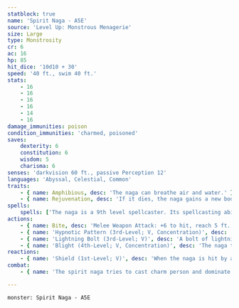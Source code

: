 ```yaml
---
statblock: true
name: 'Spirit Naga - A5E'
source: 'Level Up: Monstrous Menagerie'
size: Large
type: Monstrosity
cr: 6
ac: 16
hp: 85
hit_dice: '10d10 + 30'
speed: '40 ft., swim 40 ft.'
stats:
    - 16
    - 16
    - 16
    - 16
    - 14
    - 16
damage_immunities: poison
condition_immunities: 'charmed, poisoned'
saves:
    dexterity: 6
    constitution: 6
    wisdom: 5
    charisma: 6
senses: 'darkvision 60 ft., passive Perception 12'
languages: 'Abyssal, Celestial, Common'
traits:
    - { name: Amphibious, desc: 'The naga can breathe air and water.' }
    - { name: Rejuvenation, desc: 'If it dies, the naga gains a new body in 1d6 days, regaining all its hit points. This trait can be removed with a wish spell.' }
spells:
    spells: ['The naga is a 9th level spellcaster. Its spellcasting ability is Intelligence (spell save DC 14). The naga has the following wizard spells prepared, which it can cast with only vocalized components:', 'Cantrips (at will): mage hand, minor illusion', '1st-level (4 slots): charm person, shield', '2nd-level (3 slots): detect thoughts, levitate', '3rd-level (3 slots) hypnotic pattern, lightning bolt', '4th-level (3 slots): arcane eye, blight', '5th-level (1 slots): dominate person']
actions:
    - { name: Bite, desc: 'Melee Weapon Attack: +6 to hit, reach 5 ft., one target. Hit: 10 (2d6 + 3) piercing damage. The target makes a DC 15 Constitution saving throw, taking 28 (8d6) poison damage on a failure or half damage on a success.' }
    - { name: 'Hypnotic Pattern (3rd-Level; V, Concentration)', desc: 'A swirling pattern of light appears at a point within 120 feet of the naga. Each creature within 10 feet of the pattern that can see it makes a DC 14 Wisdom saving throw. On a failure, the creature is charmed for 1 minute. While charmed, the creature is incapacitated and its Speed is 0. The effect ends on a creature if it takes damage or if another creature uses an action to shake it out of its daze.' }
    - { name: 'Lightning Bolt (3rd-Level; V)', desc: 'A bolt of lightning 5 feet wide and 100 feet long arcs from the naga. Each creature in the area makes a DC 14 Dexterity saving throw, taking 28 (8d6) lightning damage on a failure or half damage on a success.' }
    - { name: 'Blight (4th-Level; V, Concentration)', desc: 'The naga targets a living creature or plant within 30 feet, draining moisture and vitality from it. The target makes a DC 14 Constitution saving throw, taking 36 (8d8) necrotic damage on a failure or half damage on a success. Plant creatures have disadvantage on their saving throw and take maximum damage. A nonmagical plant dies.' }
reactions:
    - { name: 'Shield (1st-Level; V)', desc: 'When the naga is hit by an attack or targeted by magic missile, it gains a +5 bonus to AC (including against the triggering attack) and immunity to magic missile. These benefits last until the beginning of its next turn.' }
combat:
    - { name: 'The spirit naga tries to cast charm person and dominate person before combat starts', desc: 'In combat, it casts hypnotic pattern or lightning bolt if it can target two or more opponents. Otherwise, it bites in melee or casts blight from a distance. It casts shield whenever necessary. It fights to the death.' }

---
```

```statblock
monster: Spirit Naga - A5E
```
